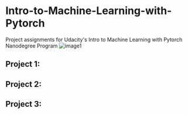 # Intro-to-Machine-Learning-with-Pytorch
Project assignments for Udacity's Intro to Machine Learning with Pytorch Nanodegree Program
![image1](./images/pytorch.png)
## Project 1: 

## Project 2: 

## Project 3: 
